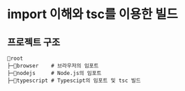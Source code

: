 # import 이해와 tsc를 이용한 빌드 


## 프로젝트 구조 
```shell
📂root
├─📂browser    # 브라우저의 임포트 
├─📂nodejs     # Node.js의 임포트 
├─📂typescript # Typescipt의 임포트 및 tsc 빌드 
```






